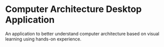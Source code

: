 # Computer Architecture Desktop Application
An application to better understand computer architecture based on visual learning using hands-on experience.

